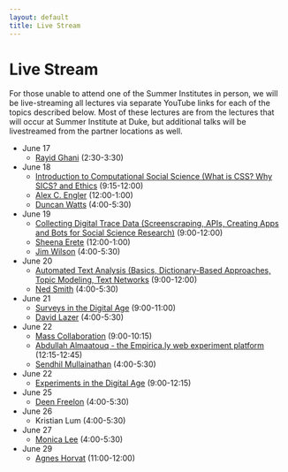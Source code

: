 ```yaml
---
layout: default
title: Live Stream
---
```


# Live Stream

For those unable to attend one of the Summer Institutes in person, we will be live-streaming all lectures via separate YouTube links for each of the topics described below. Most of these lectures are from the lectures that will occur at Summer Institute at Duke, but additional talks will be livestreamed from the partner locations as well.

  - June 17
    - [Rayid Ghani](https://youtu.be/fU9zWjHvSWE) (2:30-3:30)
  - June 18
    - [Introduction to Computational Social Science (What is CSS? Why SICS? and Ethics](https://youtu.be/Dsj67UV7F2w) (9:15-12:00)
	- [Alex C. Engler](https://youtu.be/BhQqkrZ0_xk) (12:00-1:00)
    - [Duncan Watts](https://youtu.be/aqteIbI9-sQ) (4:00-5:30)
  - June 19
    - [Collecting Digital Trace Data (Screenscraping, APIs, Creating Apps and Bots for Social Science Research)](https://youtu.be/1SssTabI2kg) (9:00-12:00)
    - [Sheena Erete](https://youtu.be/-KVg1zNQKt0) (12:00-1:00)
    - [Jim Wilson](https://youtu.be/EVMF33MNd4o) (4:00-5:30)
  - June 20
    - [Automated Text Analysis (Basics, Dictionary-Based Approaches, Topic Modeling, Text Networks](https://youtu.be/UehRelD300g) (9:00-12:00)
    - [Ned Smith](https://youtu.be/N-ZXcuiysPc) (4:00-5:30)
  - June 21
    - [Surveys in the Digital Age](https://youtu.be/yQmFg-luNIM) (9:00-11:00)
    - [David Lazer](https://youtu.be/-whfzk1qlOo) (4:00-5:30)
  - June 22
    - [Mass Collaboration](https://youtu.be/vcmOXA4i6mo) (9:00-10:15)
    - [Abdullah Almaatouq - the Empirica.ly web experiment platform](https://youtu.be/hYcr-D-hG1A) (12:15-12:45)
    - [Sendhil Mullainathan](https://youtu.be/PvJepkVGBRc) (4:00-5:30)
  - June 22
    - [Experiments in the Digital Age](https://youtu.be/Yblc41A2f_k) (9:00-12:15)
  - June 25
    - [Deen Freelon](https://youtu.be/uHSCRDoJ0yM) (4:00-5:30)
  - June 26
    - Kristian Lum (4:00-5:30)
  - June 27
    - [Monica Lee](https://youtu.be/Kh71valic6Q) (4:00-5:30)
  - June 29
    - [Agnes Horvat](https://youtu.be/28_U40dhJ_I) (11:00-12:00)
